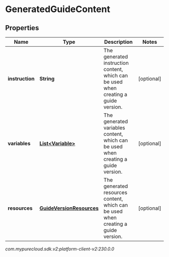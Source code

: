 # GeneratedGuideContent


## Properties

| Name | Type | Description | Notes |
| ------------ | ------------- | ------------- | ------------- |
| **instruction** | **String** | The generated instruction content, which can be used when creating a guide version. |  [optional] |
| **variables** | [**List&lt;Variable&gt;**](Variable) | The generated variables content, which can be used when creating a guide version. |  [optional] |
| **resources** | [**GuideVersionResources**](GuideVersionResources) | The generated resources content, which can be used when creating a guide version. |  [optional] |




_com.mypurecloud.sdk.v2:platform-client-v2:230.0.0_
